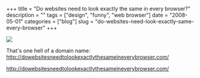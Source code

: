 +++
title = "Do websites need to look exactly the same in every browser?"
description = ""
tags = ["design", "funny", "web browser"]
date = "2008-05-01"
categories = ["blog"]
slug = "do-websites-need-look-exactly-same-every-browser"
+++



  <div class="notebook-screenshot"><a href="http://dowebsitesneedtolookexactlythesameineverybrowser.com/"><img src="//konigi.com/media/bluga/wt481a06c7aac81.jpg"/></a></div><p>That's one hell of a domain name: <a href="http://dowebsitesneedtolookexactlythesameineverybrowser.com/">http://dowebsitesneedtolookexactlythesameineverybrowser.com/</a></p>
    
  <a href="http://dowebsitesneedtolookexactlythesameineverybrowser.com/">http://dowebsitesneedtolookexactlythesameineverybrowser.com/</a>
